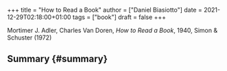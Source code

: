 +++
title = "How to Read a Book"
author = ["Daniel Biasiotto"]
date = 2021-12-29T02:18:00+01:00
tags = ["book"]
draft = false
+++

Mortimer J. Adler, Charles Van Doren, _How to Read a Book_, 1940, Simon &amp; Schuster (1972)


## Summary {#summary}